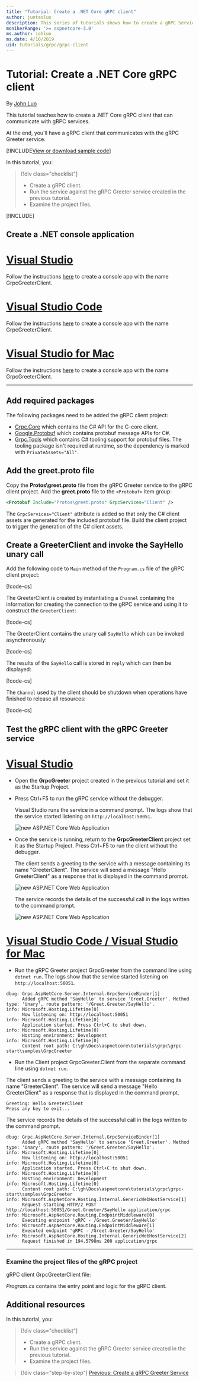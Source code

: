 ```yaml
---
title: "Tutorial: Create a .NET Core gRPC client"
author: juntaoluo
description: This series of tutorials shows how to create a gRPC Service on ASP.NET Core. Learn how to create a gRPC Service project, edit a proto file, and add an duplex streaming call.
monikerRange: '>= aspnetcore-3.0'
ms.author: johluo
ms.date: 4/10/2019
uid: tutorials/grpc/grpc-client
---
```

# Tutorial: Create a .NET Core gRPC client

By [John Luo](https://github.com/juntaoluo)

This tutorial teaches how to create a .NET Core gRPC client that can communicate with gRPC services.

At the end, you'll have a gRPC client that communicates with the gRPC Greeter service.

[!INCLUDE[View or download sample code](~/includes/grpc/downloadClient.md)]

In this tutorial, you:

> [!div class="checklist"]
> * Create a gRPC client.
> * Run the service against the gRPC Greeter service created in the previous tutorial.
> * Examine the project files.

[!INCLUDE[](~/includes/net-core-prereqs-all-3.0.md)]

## Create a .NET console application

# [Visual Studio](#tab/visual-studio)

Follow the instructions [here](https://docs.microsoft.com/en-us/dotnet/core/tutorials/with-visual-studio) to create a console app with the name GrpcGreeterClient.

# [Visual Studio Code](#tab/visual-studio-code)

Follow the instructions [here](https://docs.microsoft.com/en-us/dotnet/core/tutorials/with-visual-studio-code) to create a console app with the name GrpcGreeterClient.

# [Visual Studio for Mac](#tab/visual-studio-mac)

Follow the instructions [here](https://docs.microsoft.com/en-us/dotnet/core/tutorials/using-on-mac-vs-full-solution) to create a console app with the name GrpcGreeterClient.

<!-- End of VS tabs -->

---

## Add required packages

The following packages need to be added the gRPC client project:

* [Grpc.Core](https://www.nuget.org/packages/Grpc.Core) which contains the C# API for the C-core client.
* [Google.Protobuf](https://www.nuget.org/packages/Google.Protobuf/) which contains protobuf message APIs for C#.
* [Grpc.Tools](https://www.nuget.org/packages/Grpc.Tools/) which contains C# tooling support for protobuf files. The tooling package isn't required at runtime, so the dependency is marked with `PrivateAssets="All"`.

## Add the greet.proto file

Copy the **Protos\greet.proto** file from the gRPC Greeter service to the gRPC client project. Add the **greet.proto** file to the `<Protobuf>` item group:

```XML
<Protobuf Include="Protos\greet.proto" GrpcServices="Client" />
```

The `GrpcServices="Client"` attribute is added so that only the C# client assets are generated for the included protobuf file. Build the client project to trigger the generation of the C# client assets.

## Create a GreeterClient and invoke the SayHello unary call

Add the following code to `Main` method of the `Program.cs` file of the gRPC client project:

[!code-cs[](~/tutorials/grpc/grpc-start/samples/GrpcGreeterClient/Program.cs?name=snippet)]

The GreeterClient is created by instantiating a `Channel` containing the information for creating the connection to the gRPC service and using it to construct the `GreeterClient`:

[!code-cs[](~/tutorials/grpc/grpc-start/samples/GrpcGreeterClient/Program.cs?name=snippet&highlight=4-5)]

The GreeterClient contains the unary call `SayHello` which can be invoked asynchronously:

[!code-cs[](~/tutorials/grpc/grpc-start/samples/GrpcGreeterClient/Program.cs?name=snippet&highlight=7-8)]

The results of the `SayHello` call is stored in `reply` which can then be displayed:

[!code-cs[](~/tutorials/grpc/grpc-start/samples/GrpcGreeterClient/Program.cs?name=snippet&highlight=9)]

The `Channel` used by the client should be shutdown when operations have finished to release all resources:

[!code-cs[](~/tutorials/grpc/grpc-start/samples/GrpcGreeterClient/Program.cs?name=snippet&highlight=11)]

## Test the gRPC client with the gRPC Greeter service

# [Visual Studio](#tab/visual-studio)

* Open the **GrpcGreeter** project created in the previous tutorial and set it as the Startup Project.

* Press Ctrl+F5 to run the gRPC service without the debugger.

  Visual Studio runs the service in a command prompt. The logs show that the service started listening on `http://localhost:50051`.

  ![new ASP.NET Core Web Application](grpc-start/_static/server_start.png)

* Once the service is running, return to the **GrpcGreeterClient** project set it as the Startup Project. Press Ctrl+F5 to run the client without the debugger.

  The client sends a greeting to the service with a message containing its name "GreeterClient". The service will send a message "Hello GreeterClient" as a response that is displayed in the command prompt.

  ![new ASP.NET Core Web Application](grpc-start/_static/client.png)

  The service records the details of the successful call in the logs written to the command prompt.

  ![new ASP.NET Core Web Application](grpc-start/_static/server_complete.png)

# [Visual Studio Code / Visual Studio for Mac](#tab/visual-studio-code+visual-studio-mac)

* Run the gRPC Greeter project GrpcGreeter from the command line using `dotnet run`. The logs show that the service started listening on `http://localhost:50051`.

```console
dbug: Grpc.AspNetCore.Server.Internal.GrpcServiceBinder[1]
      Added gRPC method 'SayHello' to service 'Greet.Greeter'. Method type: 'Unary', route pattern: '/Greet.Greeter/SayHello'.
info: Microsoft.Hosting.Lifetime[0]
      Now listening on: http://localhost:50051
info: Microsoft.Hosting.Lifetime[0]
      Application started. Press Ctrl+C to shut down.
info: Microsoft.Hosting.Lifetime[0]
      Hosting environment: Development
info: Microsoft.Hosting.Lifetime[0]
      Content root path: C:\gh\Docs\aspnetcore\tutorials\grpc\grpc-start\samples\GrpcGreeter
```

* Run the Client project GrpcGreeter.Client from the separate command line using `dotnet run`.

The client sends a greeting to the service with a message containing its name "GreeterClient". The service will send a message "Hello GreeterClient" as a response that is displayed in the command prompt.

```console
Greeting: Hello GreeterClient
Press any key to exit...
```

The service records the details of the successful call in the logs written to the command prompt.

```console
dbug: Grpc.AspNetCore.Server.Internal.GrpcServiceBinder[1]
      Added gRPC method 'SayHello' to service 'Greet.Greeter'. Method type: 'Unary', route pattern: '/Greet.Greeter/SayHello'.
info: Microsoft.Hosting.Lifetime[0]
      Now listening on: http://localhost:50051
info: Microsoft.Hosting.Lifetime[0]
      Application started. Press Ctrl+C to shut down.
info: Microsoft.Hosting.Lifetime[0]
      Hosting environment: Development
info: Microsoft.Hosting.Lifetime[0]
      Content root path: C:\gh\Docs\aspnetcore\tutorials\grpc\grpc-start\samples\GrpcGreeter
info: Microsoft.AspNetCore.Hosting.Internal.GenericWebHostService[1]
      Request starting HTTP/2 POST http://localhost:50051/Greet.Greeter/SayHello application/grpc
info: Microsoft.AspNetCore.Routing.EndpointMiddleware[0]
      Executing endpoint 'gRPC - /Greet.Greeter/SayHello'
info: Microsoft.AspNetCore.Routing.EndpointMiddleware[1]
      Executed endpoint 'gRPC - /Greet.Greeter/SayHello'
info: Microsoft.AspNetCore.Hosting.Internal.GenericWebHostService[2]
      Request finished in 194.5798ms 200 application/grpc
```

<!-- End of combined VS/Mac tabs -->

---

### Examine the project files of the gRPC project

gRPC client GrpcGreeterClient file:

*Program.cs* contains the entry point and logic for the gRPC client.

## Additional resources

In this tutorial, you:

> [!div class="checklist"]
> * Create a gRPC client.
> * Run the service against the gRPC Greeter service created in the previous tutorial.
> * Examine the project files.

> [!div class="step-by-step"]
> [Previous: Create a gRPC Greeter Service](xref:tutorials/grpc/grpc-start)